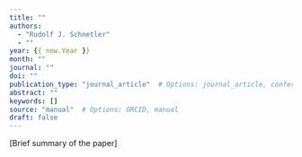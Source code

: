 ```yaml
---
title: ""
authors:
  - "Rudolf J. Schnetler"
  - ""
year: {{ now.Year }}
month: ""
journal: ""
doi: ""
publication_type: "journal_article"  # Options: journal_article, conference_paper, preprint, book_chapter
abstract: ""
keywords: []
source: "manual"  # Options: ORCID, manual
draft: false
---
```


[Brief summary of the paper]